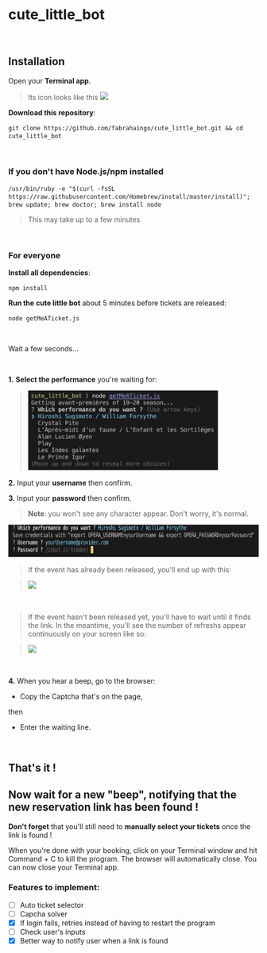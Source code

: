 # cute_little_bot

<br>

## Installation

Open your **Terminal app**. 

> Its icon looks like this
> <img src="/img/terminal.png" height="40">



**Download this repository**:

```
git clone https://github.com/fabrahaingo/cute_little_bot.git && cd cute_little_bot
```

<br>

### If you don't have Node.js/npm installed
```
/usr/bin/ruby -e "$(curl -fsSL https://raw.githubusercontent.com/Homebrew/install/master/install)"; brew update; brew doctor; brew install node
```
> This may take up to a few minutes

<br>

### For everyone

**Install all dependencies**:

```
npm install
```

**Run the cute little bot** about 5 minutes before tickets are released:
```
node getMeATicket.js
```

<br>


Wait a few seconds...

<br>

**1.** **Select the performance** you're waiting for:
> <img src="/img/choose_performance.png" height="160">


**2.** Input your **username** then confirm.

**3.** Input your **password** then confirm.

> **Note**: you won't see any character appear. Don't worry, it's normal.
<img src="/img/credentials.png" height="65">

<br>

> If the event has already been released, you'll end up with this:

> <img src="/img/specify_event.png" height="110">

<br>

> If the event hasn't been released yet, you'll have to wait until it finds the link. In the meantime, you'll see the number of refreshs appear continuously on your screen like so:

> <img src="/img/refreshing.png" height="160">

<br>

**4.** When you hear a beep, go to the browser:

- Copy the Captcha that's on the page,
	
then
	
- Enter the waiting line.
	
<br>

## That's it !
## Now wait for a new "beep", notifying that the new reservation link has been found !

**Don't forget** that you'll still need to **manually select your tickets** once the link is found !

When you're done with your booking, click on your Terminal window and hit Command + C to kill the program.
The browser will automatically close.
You can now close your Terminal app.

### Features to implement:
- [ ] Auto ticket selector
- [ ] Capcha solver
- [X] If login fails, retries instead of having to restart the program
- [ ] Check user's inputs
- [X] Better way to notify user when a link is found
